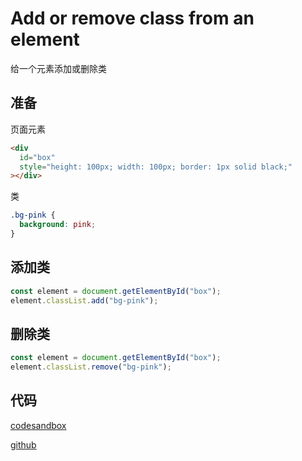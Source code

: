 # Add or remove class from an element

给一个元素添加或删除类

## 准备

页面元素

```html
<div
  id="box"
  style="height: 100px; width: 100px; border: 1px solid black;"
></div>
```

类

```css
.bg-pink {
  background: pink;
}
```

## 添加类

```js
const element = document.getElementById("box");
element.classList.add("bg-pink");
```

## 删除类

```js
const element = document.getElementById("box");
element.classList.remove("bg-pink");
```

## 代码

[codesandbox](https://codesandbox.io/s/dazzling-frost-9zfjm?file=/001.html)

[github](https://github.com/Melonvin/HTML-DOM-PRACTICE/blob/master/01-Basic/Add%20or%20remove%20class%20from%20an%20element.html)

